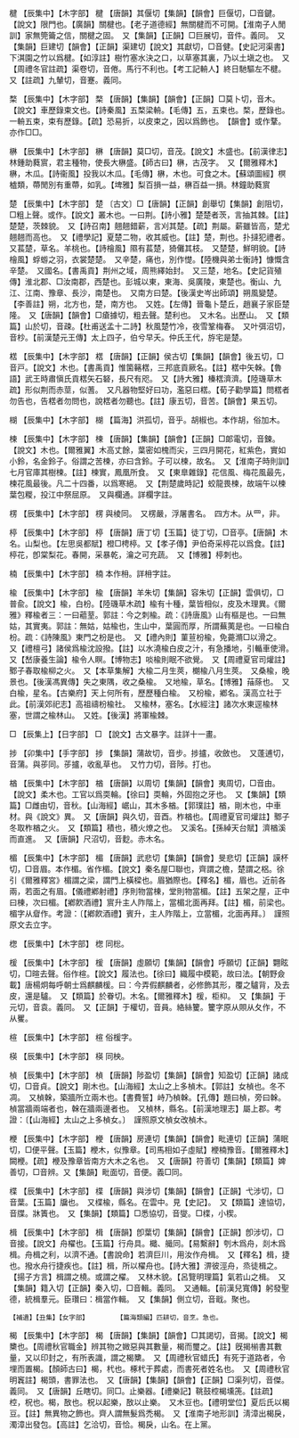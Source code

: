 <!-- { "loadSidebar": true } -->
楗	【辰集中】【木字部】	楗	【唐韻】其偃切【集韻】【韻會】巨偃切，□音鍵。【說文】限門也。【廣韻】關楗也。【老子道德經】無關楗而不可開。【淮南子人閒訓】家無筦籥之信，關楗之固。　又【集韻】【正韻】□巨展切，音件。義同。　又【集韻】巨建切【韻會】【正韻】渠建切【說文】其獻切，□音健。【史記河渠書】下淇園之竹以爲楗。【如淳註】樹竹塞水決之口，以草塞其裏，乃以土塡之也。　又【周禮冬官註疏】渠卷切，音倦。馬行不利也。【考工記輈人】終日馳驅左不楗。　又【註疏】九輦切，音蹇。義同。

楘	【辰集中】【木字部】	楘	【唐韻】【集韻】【韻會】【正韻】□莫卜切，音木。【說文】車歷錄束文也。【詩秦風】五楘梁輈。【毛傳】五，五束也。楘，歷錄也。一輈五束，束有歷錄。【疏】恐易折，以皮束之，因以爲飾也。　【韻會】或作鞪。亦作□□。

楙	【辰集中】【木字部】	楙	【唐韻】莫□切，音茂。【說文】木盛也。【前漢律志】林鍾助蕤賔，君主種物，使長大楙盛。【師古曰】楙，古茂字。　又【爾雅釋木】楙，木瓜。【詩衞風】投我以木瓜。【毛傳】楙，木也。可食之木。【蘇頌圖經】榠樝類，蔕閒別有重蔕，如乳。【埤雅】梨百損一益，楙百益一損。林鐘助蕤賔

楚	【辰集中】【木字部】	楚	〔古文〕□【唐韻】【正韻】創舉切【集韻】創阻切，□粗上聲。或作。【說文】叢木也。一曰荆。【詩小雅】楚楚者茨，言抽其棘。【註】楚楚，茨棘貌。　又【詩召南】翹翹錯薪，言刈其楚。【疏】荆屬。薪雖皆高，楚尤翹翹而高也。　又【禮學記】夏楚二物，收其威也。【註】楚，荆也。扑撻犯禮者。　又萇楚，草名。羊桃也。【詩檜風】隰有萇楚，猗儺其枝。　又楚楚，鮮明貌。【詩檜風】蜉蝣之羽，衣裳楚楚。　又辛楚，痛也，別作憷。【陸機與弟士衡詩】慷慨含辛楚。　又國名。【書禹貢】荆州之域，周熊繹始封。　又三楚，地名。【史記貨殖傳】淮北郡、□汝南郡，西楚也。彭城以東，東海、吳廣陵，東楚也。衡山、九江、江南、豫章、長沙，南楚也。　又南方曰楚。【後漢史岑出師頌】朔風變楚。【李善註】朔，北方也，楚，南方也。　又姓。【左傳】晉龜卜楚丘，趙襄子家臣楚隆。　又【唐韻】【韻會】□瘡據切，粗去聲。楚利也。　又木名。出歷山。　又【類篇】山於切，音疎。【杜甫送孟十二詩】秋風楚竹冷，夜雪鞏梅春。　又叶弭沼切，音杪。【前漢楚元王傳】太上四子，伯兮早夭。仲氏王代，斿宅是楚。

楛	【辰集中】【木字部】	楛	【唐韻】【正韻】侯古切【集韻】【韻會】後五切，□音戸。【說文】木也。【書禹貢】惟箘簵楛，三邦底貢厥名。【註】楛中矢榦。【魯語】武王時肅愼氏貢楛矢石砮，長尺有咫。　又【詩大雅】榛楛濟濟。【陸璣草木疏】形似荆而赤莖，似蓍。　又凡器物堅好曰功，濫惡曰楛。【荀子勸學篇】問楛者勿告也，告楛者勿問也，說楛者勿聽也。【註】康五切，音苦。【韻會】果五切。

楜	【辰集中】【木字部】	楜	【篇海】洪孤切，音乎。胡椒也。本作胡，俗加木。

楝	【辰集中】【木字部】	楝	【唐韻】【集韻】【韻會】【正韻】□郞電切，音鍊。【說文】木也。【爾雅翼】木高丈餘，葉密如槐而尖，三四月開花，紅紫色，實如小鈴，名金鈴子。俗謂之苦楝，亦曰含鈴。子可以楝，故名。　又【淮南子時則訓】七月官庫其樹楝。【註】楝實，鳳凰所食。　又【東臯雜錄】花信風、梅花風最先，楝花風最後。凡二十四番，以爲寒絕。　又【荆楚歲時記】蛟龍畏楝，故端午以楝葉包糉，投江中祭屈原。　又與欄通。詳欄字註。

楞	【辰集中】【木字部】	楞	與棱同。　又楞嚴，浮屠書名。　四方木。从罒，非。

楟	【辰集中】【木字部】	楟	【唐韻】唐丁切【玉篇】徒丁切，□音亭。【唐韻】木名。山梨也。【左思吳都賦】橙□梬楟。又【孝子傳】尹伯奇采楟花以爲食。【註】楟花，卽棠梨花。春開，采暴乾，瀹之可充蔬。　又【博雅】楟刺也。

楠	【辰集中】【木字部】	楠	本作枏。詳枏字註。

楡	【辰集中】【木字部】	楡	【唐韻】羊朱切【集韻】容朱切【正韻】雲俱切，□普兪。【說文】楡，白枌。【陸璣草木疏】楡有十種，葉皆相似，皮及木理異。《爾雅》釋楡者三：一曰藲荎。郭註：今之刺楡。疏：《詩唐風》山有樞是也。一曰無姑，其實夷。郭註：無姑，姑楡也，生山中，葉圓而厚，所謂蕪荑是也。一曰楡白枌。疏：《詩陳風》東門之枌是也。　又【禮內則】菫荁枌楡，免薧滫□以滑之。　又【禮檀弓】諸侯爲楡沈設撥。【註】以水澆楡白皮之汁，有急播地，引輴車使滑。　又【嵆康養生論】楡令人瞑。【博物志】啖楡則眠不欲覺。　又【周禮夏官司爟註】鄹子春取楡柳之火。　又【本草集解】大楡二月生莢，樃楡八月生莢。　又桑楡，晚景也。【後漢馮異傳】失之東隅，收之桑楡。　又地楡，草名。【博雅】菗蒢也。　又白楡，星名。【古樂府】天上何所有，歷歷種白楡。　又枌楡，鄕名。漢高立社于此。【前漢郊祀志】高祖禱枌楡社。　又楡林，塞名。【水經注】諸次水東逕楡林塞，世謂之楡林山。　又姓。【後漢】將軍楡棘。

□	【辰集上】【日字部】	□	【說文】古文暴字。註詳十一畫。

捗	【卯集中】【手字部】	捗	【集韻】蒲故切，音步。捗攎，收斂也。　又蓬逋切，音蒲。與荹同。荹攎，收亂草也。　又竹力切，音陟。打也。

楢	【辰集中】【木字部】	楢	【唐韻】以周切【集韻】【韻會】夷周切，□音由。【說文】柔木也。工官以爲耎輪。【徐曰】耎輪，外固抱之牙也。　又【集韻】【類篇】□雌由切，音秋。【山海經】崌山，其木多楢。【郭璞註】楢，剛木也，中車材。與《說文》異。　又【唐韻】與久切，音酉。柞楢也。【周禮夏官司爟註】鄹子冬取柞楢之火。　又【類篇】積也，積火燎之也。　又溪名。【孫綽天台賦】濟楢溪而直進。　又【唐韻】尺沼切，音麨。赤木名。

楣	【辰集中】【木字部】	楣	【唐韻】武悲切【集韻】【韻會】旻悲切【正韻】謨杯切，□音眉。本作楣。省作楣。【說文】秦名屋□聯也，齊謂之檐，楚謂之梠。徐引《爾雅釋宮》楣謂之梁，謂門上橫樑也。眉猶際也。【釋名】楣，眉也。近前各兩，若面之有眉。【儀禮鄕射禮】序則物當棟，堂則物當楣。【註】五架之屋，正中曰棟，次曰楣。【鄕飮酒禮】賔升主人阼階上，當楣北面再拜。【註】楣，前梁也。楣字从睂作。考證：〔【鄕飮酒禮】賓升，主人阼階上，立當楣，北面再拜。〕　謹照原文去立字。 

楤	【辰集中】【木字部】	楤	同棇。

楥	【辰集中】【木字部】	楥	【唐韻】虛願切【集韻】【韻會】呼願切【正韻】翾眩切，□暄去聲。俗作楦。【說文】履法也。【徐曰】織履中模範，故曰法。【朝野僉載】唐楊炯每呼朝士爲麒麟楥。曰：今弄假麒麟者，必修飾其形，覆之驢背，及去皮，還是驢。　又【類篇】於眷切。木名。【爾雅釋木】楥，柜枊。　又【集韻】于元切，音袁。義同。　又【正韻】于權切，音員。絡絲籰。籰字原从賏从夂作，不从矍。

楦	【辰集中】【木字部】	楦	俗楥字。

楧	【辰集中】【木字部】	楧	同柍。

楨	【辰集中】【木字部】	楨	【唐韻】陟盈切【集韻】【韻會】知盈切【正韻】諸成切，□音貞。【說文】剛木也。【山海經】太山之上多楨木。【郭註】女楨也。冬不凋。　又楨榦，築牆所立兩木也。【書費誓】峙乃楨榦。【孔傳】題曰楨，旁曰榦。楨當牆兩端者也，榦在牆兩邊者也。　又楨林，縣名。【前漢地理志】屬上郡。考證：〔【山海經】太山之上多楨女。〕　謹照原文楨女改楨木。 

楩	【辰集中】【木字部】	楩	【唐韻】房連切【集韻】【韻會】毗連切【正韻】蒲眠切，□便平聲。【玉篇】楩木，似豫章。【司馬相如子虛賦】楩楠豫音。【爾雅釋木】闕楩。【疏】楩及豫章皆南方大木之名也。　又【唐韻】符善切【集韻】【類篇】婢善切，□音辨。又【集韻】毗面切，音便。義□同。

楪	【辰集中】【木字部】	楪	【唐韻】與涉切【集韻】【韻會】【正韻】弋涉切，□音葉。【玉篇】牖也。　又楪楡，縣名。在雲中。見【史記】。　又【類篇】達協切，音牒。牀簀也。　又【集韻】【類篇】□悉協切，音燮。□楪，小楔。

楫	【辰集中】【木字部】	楫	【唐韻】卽葉切【集韻】【韻會】【正韻】卽涉切，□音接。【說文】舟櫂也。【玉篇】行舟具。檝、艥同。【易繫辭】刳木爲舟，剡木爲楫。舟楫之利，以濟不通。【書說命】若濟巨川，用汝作舟楫。　又【釋名】楫，捷也。撥水舟行捷疾也。【註】楫，所以櫂舟也。【詩大雅】淠彼涇舟，烝徒楫之。【揚子方言】楫謂之橈。或謂之櫂。　又林木貌。【呂覽明理篇】氣若山之楫。　又【集韻】籍入切【正韻】秦入切，□音輯。義同。　又通輯。【前漢兒寬傳】躬發聖德，統楫羣元。臣瓚曰：楫當作輯。　又【集韻】側立切，音戢。聚也。

	【補遺】【丑集】【女字部】		【篇海類編】匹耕切，音烹。急也。

楬	【辰集中】【木字部】	楬	【唐韻】【集韻】【韻會】□其謁切，音揭。【說文】楬櫫也。【周禮秋官職金】辨其物之媺惡與其數量，楬而璽之。【註】旣揭椾書其數量，又以印封之，有所表識，謂之楬櫫。　又【周禮秋官蜡氏】有死于道路者，令埋而置楬。【顏師古曰】楬，杙也。椓杙于葬處，而書死者姓名也。　又【周禮秋官明竁註】楬頭，書罪法也。　又【唐韻】【集韻】【韻會】【正韻】□渠列切，音傑。義同。　又【唐韻】丘瞎切。同□。止樂器。【禮樂記】鞉鼓椌楬壎箎。【註疏】椌，柷也。楬，敔也。柷以起樂，敔以止樂。　又木豆也。【禮明堂位】夏后氏以楬豆。【註】無異物之飾也。齊人謂無髮爲禿楬。　又【淮南子地形訓】淸漳出楬戾，濁漳出發包。【高註】乞洽切，音恰。楬戾，山名。在上黨。

